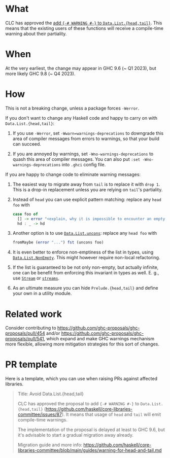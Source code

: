 # What

CLC has approved the
[add `{-# WARNING #-}` to `Data.List.{head,tail}`](https://github.com/haskell/core-libraries-committee/issues/87). This means that the existing users of these functions will receive a compile-time warning about their partiality.

# When

At the very earliest, the change may appear in GHC 9.6 (~ Q1 2023), but more likely GHC 9.8 (~ Q4 2023).

# How

This is not a breaking change, unless a package forces `-Werror`.

If you don't want to change any Haskell code and happy to carry on with `Data.List.{head,tail}`:

1. If you use `-Werror`, set `-Wwarn=warnings-deprecations` to downgrade this area of compiler messages from errors to warnings, so that your build can succeed.

2. If you are annoyed by warnings, set `-Wno-warnings-deprecations` to quash this area of compiler messages. You can also put `:set -Wno-warnings-deprecations` into `.ghci` config file.

If you are happy to change code to eliminate warning messages:

1. The easiest way to migrate away from `tail` is to replace it with `drop 1`. This is a drop-in replacement unless you are relying on `tail`'s partiality.

2. Instead of `head` you can use explicit pattern matching: replace any `head foo` with

    ```haskell
    case foo of
      [] -> error "<explain, why it is impossible to encounter an empty list here>"
      hd : _ -> hd
    ```

3. Another option is to use [`Data.List.uncons`](https://hackage.haskell.org/package/base/docs/Data-List.html#v:uncons): replace any `head foo` with

    ```haskell
    fromMaybe (error "...") fst (uncons foo)
    ```

4. It is even better to enforce non-emptiness of the list in types, using [`Data.List.NonEmpty`](https://hackage.haskell.org/package/base/docs/Data-List-NonEmpty.html). This might however require non-local refactoring.

5. If the list is guaranteed to be not only non-empty, but actually infinite, one can be benefit from enforcing this invariant in types as well. E. g., use  [`Stream`](https://hackage.haskell.org/package/Stream/docs/Data-Stream.html) or [`streams`](https://hackage.haskell.org/package/streams/docs/Data-Stream-Infinite.html).

6. As an ultimate measure you can hide `Prelude.{head,tail}` and define your own in a utility module.

# Related work

Consider contributing to https://github.com/ghc-proposals/ghc-proposals/pull/454 and/or https://github.com/ghc-proposals/ghc-proposals/pull/541, which expand and make GHC warnings mechanism more flexible, allowing more mitigation strategies for this sort of changes.

# PR template

Here is a template, which you can use when raising PRs against affected libraries.

> Title: Avoid Data.List.{head,tail}
>
> CLC has approved the proposal to add `{-# WARNING #-}` to `Data.List.{head,tail}`
> (https://github.com/haskell/core-libraries-committee/issues/87).
> It means that usage of `head` and `tail` will emit compile-time warnings.
>
> The implementation of the proposal is delayed at least to GHC 9.6,
> but it's advisable to start a gradual migration away already.
>
> Migration guide and more info:
> https://github.com/haskell/core-libraries-committee/blob/main/guides/warning-for-head-and-tail.md
